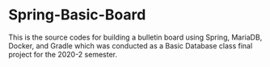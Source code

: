 # Spring-Basic-Board
This is the source codes for building a bulletin board using Spring, MariaDB, Docker, and Gradle which was conducted as a Basic Database class final project for the 2020-2 semester.
